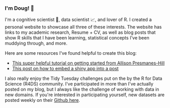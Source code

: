 ### I'm Doug! 👋

<!--
**douggetty/douggetty** is a ✨ _special_ ✨ repository because its `README.md` (this file) appears on your GitHub profile.

Here are some ideas to get you started:

- 🔭 I’m currently working on ...
- 🌱 I’m currently learning ...
- 👯 I’m looking to collaborate on ...
- 🤔 I’m looking for help with ...
- 💬 Ask me about ...
- 📫 How to reach me: ...
- 😄 Pronouns: ...
- ⚡ Fun fact: ...
-->

I'm a cognitive scientist 🧠, data scientist 📈, and lover of R. I created a personal website to showcase all three of these interests. The website has links to my academic research, Resume + CV, as well as blog posts that show R skills that I have been learning, statistical concepts I've been muddying through, and more. 

Here are some resources I've found helpful to create this blog:

  - [This super helpful tutorial on getting started from Allison Presmanes-Hill ](https://www.apreshill.com/blog/2020-12-new-year-new-blogdown/)
  - [This post on how to embed a shiny app into a post](https://statsandr.com/blog/how-to-embed-a-shiny-app-in-blogdown/)


I also really enjoy the Tidy Tuesday challenges put on the by the R for Data Science (R4DS) community. I've participated in more than I've actually posted on my blog, but I always like the challenge of working with data in new domains. If you're interested in participating yourself, new datasets are posted weekly on their [Github here](https://github.com/rfordatascience/tidytuesday).




